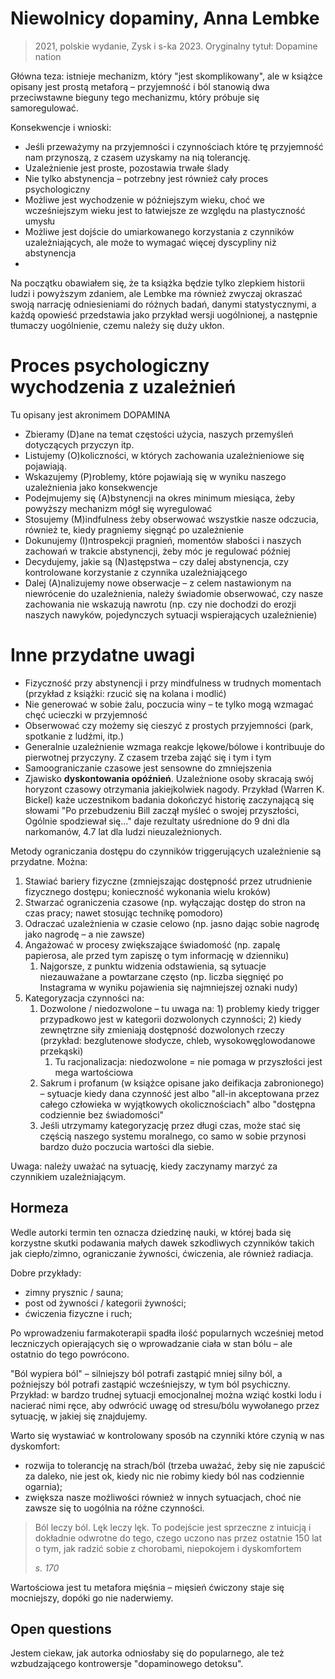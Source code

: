 # Niewolnicy dopaminy, Anna Lembke

> 2021, polskie wydanie, Zysk i s-ka 2023. Oryginalny tytuł: Dopamine nation

Główna teza: istnieje mechanizm, który "jest skomplikowany", ale w książce opisany jest prostą metaforą – przyjemność i ból stanowią dwa przeciwstawne bieguny tego mechanizmu, który próbuje się samoregulować.

Konsekwencje i wnioski:

- Jeśli przeważymy na przyjemności i czynnościach które tę przyjemność nam przynoszą, z czasem uzyskamy na nią tolerancję.
- Uzależnienie jest proste, pozostawia trwałe ślady
- Nie tylko abstynencja – potrzebny jest również cały proces psychologiczny
- Możliwe jest wychodzenie w późniejszym wieku, choć we wcześniejszym wieku jest to łatwiejsze ze względu na plastyczność umysłu
- Możliwe jest dojście do umiarkowanego korzystania z czynników uzależniających, ale może to wymagać więcej dyscypliny niż abstynencja
- 

Na początku obawiałem się, że ta książka będzie tylko zlepkiem historii ludzi i powyższym zdaniem, ale Lembke ma również zwyczaj okraszać swoją narrację odniesieniami do różnych badań, danymi statystycznymi, a każdą opowieść przedstawia jako przykład wersji uogólnionej, a następnie tłumaczy uogólnienie, czemu należy się duży ukłon.

# Proces psychologiczny wychodzenia z uzależnień

Tu opisany jest akronimem DOPAMINA

- Zbieramy (D)ane na temat częstości użycia, naszych przemyśleń dotyczących przyczyn itp.
- Listujemy (O)koliczności, w których zachowania uzależnieniowe się pojawiają.
- Wskazujemy (P)roblemy, które pojawiają się w wyniku naszego uzależnienia jako konsekwencje
- Podejmujemy się (A)bstynencji na okres minimum miesiąca, żeby powyższy mechanizm mógł się wyregulować
- Stosujemy (M)indfulness żeby obserwować wszystkie nasze odczucia, również te, kiedy pragniemy sięgnąć po uzależnienie
- Dokunujemy (I)ntrospekcji pragnień, momentów słabości i naszych zachowań w trakcie abstynencji, żeby móc je regulować później
- Decydujemy, jakie są (N)astępstwa – czy dalej abstynencja, czy kontrolowane korzystanie z czynnika uzależniającego
- Dalej (A)nalizujemy nowe obserwacje – z celem nastawionym na niewrócenie do uzależnienia, należy świadomie obserwować, czy nasze zachowania nie wskazują nawrotu (np. czy nie dochodzi do erozji naszych nawyków, pojedynczych sytuacji wspierających uzależnienie)

# Inne przydatne uwagi

- Fizyczność przy abstynencji i przy mindfulness w trudnych momentach (przykład z książki: rzucić się na kolana i modlić)
- Nie generować w sobie żalu, poczucia winy – te tylko mogą wzmagać chęć ucieczki w przyjemność
- Obserwować czy możemy się cieszyć z prostych przyjemności (park, spotkanie z ludźmi, itp.)
- Generalnie uzależnienie wzmaga reakcje lękowe/bólowe i kontribuuje do pierwotnej przyczyny. Z czasem trzeba zająć się i tym i tym
- Samoograniczanie czasowe jest sensowne do zmniejszenia 
- Zjawisko **dyskontowania opóźnień**. Uzależnione osoby skracają swój horyzont czasowy otrzymania jakiejkolwiek nagody. Przykład (Warren K. Bickel) każe uczestnikom badania dokończyć historię zaczynającą się słowami "Po przebudzeniu Bill zaczął myśleć o swojej przyszłości, Ogólnie spodziewał się..." daje rezultaty uśrednione do 9 dni dla narkomanów, 4.7 lat dla ludzi nieuzależnionych.

Metody ograniczania dostępu do czynników triggerujących uzależnienie są przydatne. Można:

1. Stawiać bariery fizyczne (zmniejszając dostępność przez utrudnienie fizycznego dostępu; konieczność wykonania wielu kroków)
2. Stwarzać ograniczenia czasowe (np. wyłączając dostęp do stron na czas pracy; nawet stosując technikę pomodoro)
3. Odraczać uzależnienia w czasie celowo (np. jasno dając sobie nagrodę jako nagrodę – a nie zawsze)
4. Angażować w procesy zwiększające świadomość (np. zapalę papierosa, ale przed tym zapiszę o tym informację w dzienniku)
   1. Najgorsze, z punktu widzenia odstawienia, są sytuacje niezauważane a powtarzane często (np. liczba sięgnięć po Instagrama w wyniku pojawienia się najmniejszej oznaki nudy)
5. Kategoryzacja czynności na: 
   1. Dozwolone / niedozwolone – tu uwaga na: 1) problemy kiedy trigger przypadkowo jest w kategorii dozwolonych czynności; 2) kiedy zewnętrzne siły zmieniają dostępność dozwolonych rzeczy (przykład: bezglutenowe słodycze, chleb, wysokowęglowodanowe przekąski)
      1. Tu racjonalizacja: niedozwolone = nie pomaga w przyszłości jest mega wartościowa
   2. Sakrum i profanum (w książce opisane jako deifikacja zabronionego) – sytuacje kiedy dana czynność jest albo "all-in akceptowana przez całego człowieka w wyjątkowych okolicznościach" albo "dostępna codziennie bez świadomości"
   3. Jeśli utrzymamy kategoryzację przez długi czas, może stać się częścią naszego systemu moralnego, co samo w sobie przynosi bardzo dużo poczucia wartości dla siebie.

Uwaga: należy uważać na sytuację, kiedy zaczynamy marzyć za czynnikiem uzależniającym.

## Hormeza

Wedle autorki termin ten oznacza dziedzinę nauki, w której bada się korzystne skutki podawania małych dawek szkodliwych czynników takich jak ciepło/zimno, ograniczanie żywności, ćwiczenia, ale również radiacja.

Dobre przykłady:

- zimny prysznic / sauna;
- post od żywności / kategorii żywności;
- ćwiczenia fizyczne i ruch;

Po wprowadzeniu farmakoterapii spadła ilość popularnych wcześniej metod leczniczych opierających się o wprowadzanie ciała w stan bólu – ale ostatnio do tego powrócono.

"Ból wypiera ból" – silniejszy ból potrafi zastąpić mniej silny ból, a poźniejszy ból potrafi zastąpić wcześniejszy, w tym ból psychiczny. Przykład: w bardzo trudnej sytuacji emocjonalnej można wziąć kostki lodu i nacierać nimi ręce, aby odwrócić uwagę od stresu/bólu wywołanego przez sytuację, w jakiej się znajdujemy.

Warto się wystawiać w kontrolowany sposób na czynniki które czynią w nas dyskomfort:

- rozwija to tolerancję na strach/ból (trzeba uważać, żeby się nie zapuścić za daleko, nie jest ok, kiedy nic nie robimy kiedy ból nas codziennie ogarnia);
- zwiększa nasze możliwości również w innych sytuacjach, choć nie zawsze się to uogólnia na różne czynności.

> Ból leczy ból. Lęk leczy lęk. To podejście jest sprzeczne
> z intuicją i dokładnie odwrotne do tego, czego uczono nas przez ostatnie 150 lat o tym, jak radzić sobie z chorobami, niepokojem i dyskomfortem
> 
> _s. 170_

Wartościowa jest tu metafora mięśnia – mięsień ćwiczony staje się mocniejszy, dopóki go nie naderwiemy. 

## Open questions

Jestem ciekaw, jak autorka odniosłaby się do popularnego, ale też wzbudzającego kontrowersje "dopaminowego detoksu".